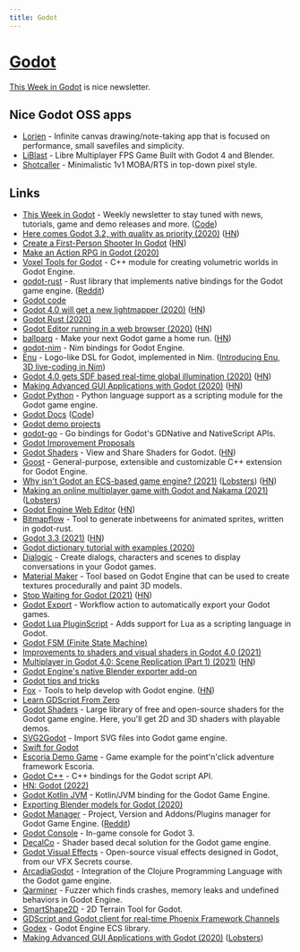 ```yaml
---
title: Godot
---
```


# [Godot](https://godotengine.org/)

[This Week in Godot](https://thisweekingodot.com/) is nice newsletter.

## Nice Godot OSS apps

- [Lorien](https://github.com/mbrlabs/Lorien) - Infinite canvas drawing/note-taking app that is focused on performance, small savefiles and simplicity.
- [LiBlast](https://codeberg.org/unfa/Liblast) - Libre Multiplayer FPS Game Built with Godot 4 and Blender.
- [Shotcaller](https://github.com/spicylobstergames/shotcaller-godot) - Minimalistic 1v1 MOBA/RTS in top-down pixel style.

## Links

- [This Week in Godot](https://thisweekingodot.com/) - Weekly newsletter to stay tuned with news, tutorials, game and demo releases and more. ([Code](https://github.com/albizures/ThisWeekInGodot))
- [Here comes Godot 3.2, with quality as priority (2020)](https://godotengine.org/article/here-comes-godot-3-2) ([HN](https://news.ycombinator.com/item?id=22179572))
- [Create a First-Person Shooter In Godot](https://godottutorials.pro/fps-godot-tutorial/) ([HN](https://news.ycombinator.com/item?id=22373006))
- [Make an Action RPG in Godot (2020)](https://www.youtube.com/watch?v=mAbG8Oi-SvQ&list=PL9FzW-m48fn2SlrW0KoLT4n5egNdX-W9a)
- [Voxel Tools for Godot](https://github.com/Zylann/godot_voxel) - C++ module for creating volumetric worlds in Godot Engine.
- [godot-rust](https://github.com/godot-rust/godot-rust) - Rust library that implements native bindings for the Godot game engine. ([Reddit](https://www.reddit.com/r/rust/comments/thv703/godotrust_010_released/))
- [Godot code](https://github.com/godotengine/godot)
- [Godot 4.0 will get a new lightmapper (2020)](https://godotengine.org/article/godot-40-will-get-new-modernized-lightmapper) ([HN](https://news.ycombinator.com/item?id=23128518))
- [Godot Rust (2020)](https://hagsteel.com/posts/godot-rust/)
- [Godot Editor running in a web browser (2020)](https://godotengine.org/article/godot-editor-running-web-browser) ([HN](https://news.ycombinator.com/item?id=23354286))
- [ballparq](https://ballparq.games/) - Make your next Godot game a home run. ([HN](https://news.ycombinator.com/item?id=23382786))
- [godot-nim](https://github.com/pragmagic/godot-nim) - Nim bindings for Godot Engine.
- [Enu](https://github.com/dsrw/enu) - Logo-like DSL for Godot, implemented in Nim. ([Introducing Enu, 3D live-coding in Nim](https://www.youtube.com/watch?v=3l6tsKM1cY8))
- [Godot 4.0 gets SDF based real-time global illumination (2020)](https://godotengine.org/article/godot-40-gets-sdf-based-real-time-global-illumination) ([HN](https://news.ycombinator.com/item?id=23668918))
- [Making Advanced GUI Applications with Godot (2020)](https://medium.com/swlh/what-makes-godot-engine-great-for-advance-gui-applications-b1cfb941df3b) ([HN](https://news.ycombinator.com/item?id=24043427))
- [Godot Python](https://github.com/touilleMan/godot-python) - Python language support as a scripting module for the Godot game engine.
- [Godot Docs](https://docs.godotengine.org/en/stable/) ([Code](https://github.com/godotengine/godot-docs))
- [Godot demo projects](https://github.com/godotengine/godot-demo-projects)
- [godot-go](https://github.com/godot-go/godot-go) - Go bindings for Godot's GDNative and NativeScript APIs.
- [Godot Improvement Proposals](https://github.com/godotengine/godot-proposals)
- [Godot Shaders](https://godotshaders.com/) - View and Share Shaders for Godot. ([HN](https://news.ycombinator.com/item?id=26025742))
- [Goost](https://github.com/goostengine/goost) - General-purpose, extensible and customizable C++ extension for Godot Engine.
- [Why isn't Godot an ECS-based game engine? (2021)](https://godotengine.org/article/why-isnt-godot-ecs-based-game-engine) ([Lobsters](https://lobste.rs/s/hzqlgc/why_isn_t_godot_ecs_based_game_engine)) ([HN](https://news.ycombinator.com/item?id=26284158))
- [Making an online multiplayer game with Godot and Nakama (2021)](https://heroiclabs.com/blog/announcements/godot-fishgame/) ([Lobsters](https://lobste.rs/s/rikico/making_online_multiplayer_game_with))
- [Godot Engine Web Editor](https://editor.godotengine.org/releases/latest/) ([HN](https://news.ycombinator.com/item?id=26528835))
- [Bitmapflow](https://github.com/Bauxitedev/bitmapflow) - Tool to generate inbetweens for animated sprites, written in godot-rust.
- [Godot 3.3 (2021)](https://godotengine.org/article/godot-3-3-has-arrived) ([HN](https://news.ycombinator.com/item?id=26896340))
- [Godot dictionary tutorial with examples (2020)](https://generalistprogrammer.com/godot/godot-dictionary-tutorial-with-examples/)
- [Dialogic](https://github.com/coppolaemilio/dialogic) - Create dialogs, characters and scenes to display conversations in your Godot games.
- [Material Maker](https://github.com/RodZill4/material-maker) - Tool based on Godot Engine that can be used to create textures procedurally and paint 3D models.
- [Stop Waiting for Godot (2021)](https://itch.io/jam/stop-waiting-for-godot) ([HN](https://news.ycombinator.com/item?id=28352397))
- [Godot Export](https://github.com/firebelley/godot-export) - Workflow action to automatically export your Godot games.
- [Godot Lua PluginScript](https://github.com/gilzoide/godot-lua-pluginscript) - Adds support for Lua as a scripting language in Godot.
- [Godot FSM (Finite State Machine)](https://github.com/godot-addons/godot-finite-state-machine)
- [Improvements to shaders and visual shaders in Godot 4.0 (2021)](https://godotengine.org/article/improvements-shaders-visual-shaders-godot-4)
- [Multiplayer in Godot 4.0: Scene Replication (Part 1) (2021)](https://godotengine.org/article/multiplayer-changes-godot-4-0-report-4) ([HN](https://news.ycombinator.com/item?id=29362912))
- [Godot Engine's native Blender exporter add-on](https://github.com/godotengine/godot-blender-exporter)
- [Godot tips and tricks](https://github.com/me2beats/godot-tips-and-tricks)
- [Fox](https://github.com/uralys/fox) - Tools to help develop with Godot engine. ([HN](https://news.ycombinator.com/item?id=29714408))
- [Learn GDScript From Zero](https://github.com/GDQuest/learn-gdscript)
- [Godot Shaders](https://github.com/GDQuest/godot-shaders) - Large library of free and open-source shaders for the Godot game engine. Here, you'll get 2D and 3D shaders with playable demos.
- [SVG2Godot](https://github.com/pixelriot/SVG2Godot) - Import SVG files into Godot game engine.
- [Swift for Godot](https://github.com/kelvin13/godot-swift)
- [Escoria Demo Game](https://github.com/godot-escoria/escoria-demo-game) - Game example for the point'n'click adventure framework Escoria.
- [Godot C++](https://github.com/godotengine/godot-cpp) - C++ bindings for the Godot script API.
- [HN: Godot (2022)](https://news.ycombinator.com/item?id=30622830)
- [Godot Kotlin JVM](https://github.com/utopia-rise/godot-kotlin-jvm) - Kotlin/JVM binding for the Godot Game Engine.
- [Exporting Blender models for Godot (2020)](https://tam7t.com/blender-godot-export/)
- [Godot Manager](https://github.com/eumario/godot-manager) - Project, Version and Addons/Plugins manager for Godot Game Engine. ([Reddit](https://www.reddit.com/r/godot/comments/tj62bj/godot_manager_v010_release/))
- [Godot Console](https://github.com/quentincaffeino/godot-console) - In-game console for Godot 3.
- [DecalCo](https://github.com/Master-J/DecalCo) - Shader based decal solution for the Godot game engine.
- [Godot Visual Effects](https://github.com/GDQuest/godot-visual-effects) - Open-source visual effects designed in Godot, from our VFX Secrets course.
- [ArcadiaGodot](https://github.com/arcadia-unity/ArcadiaGodot) - Integration of the Clojure Programming Language with the Godot game engine.
- [Qarminer](https://github.com/qarmin/Qarminer) - Fuzzer which finds crashes, memory leaks and undefined behaviors in Godot Engine.
- [SmartShape2D](https://github.com/SirRamEsq/SmartShape2D) - 2D Terrain Tool for Godot.
- [GDScript and Godot client for real-time Phoenix Framework Channels](https://github.com/alfredbaudisch/GodotPhoenixChannels)
- [Godex](https://github.com/GodotECS/godex) - Godot Engine ECS library.
- [Making Advanced GUI Applications with Godot (2020)](https://medium.com/swlh/what-makes-godot-engine-great-for-advance-gui-applications-b1cfb941df3b) ([Lobsters](https://lobste.rs/s/uka8eq/making_advanced_gui_applications_with))
